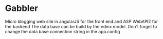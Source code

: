 # Gabbler
Micro blogging web site in angularJS for the front end and ASP WebAPI2 for the backend
The data base can be build by the edmx model.
Don't forget to change the data base connection string in the app.config
